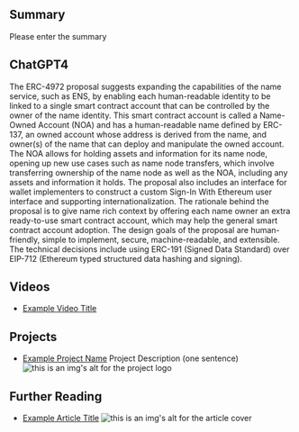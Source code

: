 ## Summary

Please enter the summary

## ChatGPT4

The ERC-4972 proposal suggests expanding the capabilities of the name service, such as ENS, by enabling each human-readable identity to be linked to a single smart contract account that can be controlled by the owner of the name identity. This smart contract account is called a Name-Owned Account (NOA) and has a human-readable name defined by ERC-137, an owned account whose address is derived from the name, and owner(s) of the name that can deploy and manipulate the owned account. The NOA allows for holding assets and information for its name node, opening up new use cases such as name node transfers, which involve transferring ownership of the name node as well as the NOA, including any assets and information it holds. The proposal also includes an interface for wallet implementers to construct a custom Sign-In With Ethereum user interface and supporting internationalization. The rationale behind the proposal is to give name rich context by offering each name owner an extra ready-to-use smart contract account, which may help the general smart contract account adoption. The design goals of the proposal are human-friendly, simple to implement, secure, machine-readable, and extensible. The technical decisions include using ERC-191 (Signed Data Standard) over EIP-712 (Ethereum typed structured data hashing and signing).

## Videos

- [Example Video Title](https://www.youtube.com/watch?v=TDGq4aeevgY)

## Projects

- [Example Project Name](https://xxxx.xxx/xxxxx) Project Description (one sentence) ![this is an img's alt for the project logo](https://xxxx.xxx/project-logo.xxx)

## Further Reading

- [Example Article Title](https://xxxx.xxx/xxxxx) ![this is an img's alt for the article cover](https://xxxx.xxx/article-cover.xxx)
